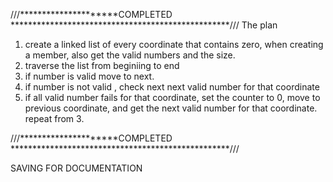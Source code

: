 ///*********************COMPLETED **************************************************///
The plan

1.  create a linked list of every coordinate that contains zero, when creating a member, also get the valid numbers and the size.
2.  traverse the list from beginiing to end
3.  if number is valid move to next. 
4.  if number is not valid , check next next valid number for that coordinate
5.  if all valid number fails for that coordinate, set the counter to 0, move to previous coordinate, and get the next valid number for 
    that coordinate. repeat from 3. 

///*********************COMPLETED **************************************************///

SAVING FOR DOCUMENTATION 
